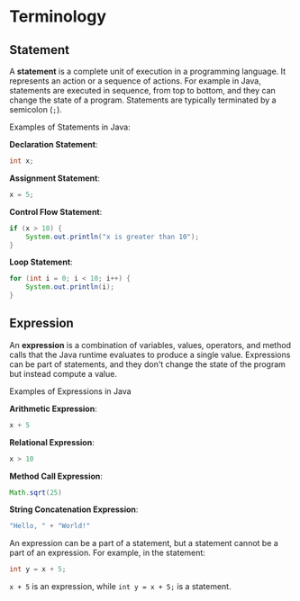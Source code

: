 # Terminology

## Statement

A **statement** is a complete unit of execution in a programming language. It represents an action or a sequence of actions. For example in Java, statements are executed in sequence, from top to bottom, and they can change the state of a program. Statements are typically terminated by a semicolon (`;`).

Examples of Statements in Java:

**Declaration Statement**:

```java
int x;
```

**Assignment Statement**:

```java
x = 5;
```

**Control Flow Statement**:

```java
if (x > 10) {
    System.out.println("x is greater than 10");
}
```

**Loop Statement**:

```java
for (int i = 0; i < 10; i++) {
    System.out.println(i);
}
```

## Expression

An **expression** is a combination of variables, values, operators, and method calls that the Java runtime evaluates to produce a single value. Expressions can be part of statements, and they don't change the state of the program but instead compute a value.

Examples of Expressions in Java

**Arithmetic Expression**:

```java
x + 5
```

**Relational Expression**:

```java
x > 10
```

**Method Call Expression**:

```java
Math.sqrt(25)
```

**String Concatenation Expression**:

```java
"Hello, " + "World!"
```

An expression can be a part of a statement, but a statement cannot be a part of an expression.
For example, in the statement:

```java
int y = x + 5;
```

`x + 5` is an expression, while `int y = x + 5;` is a statement.
